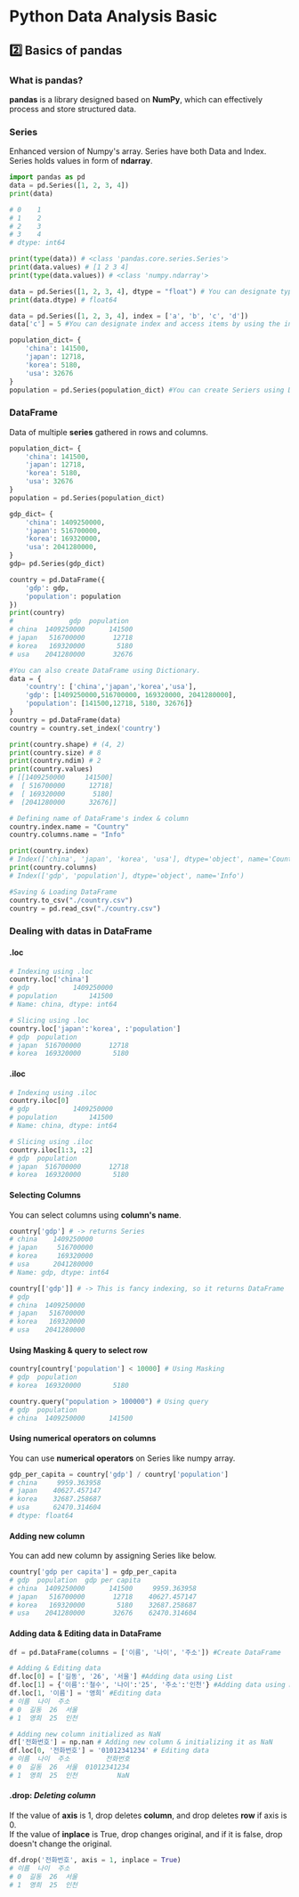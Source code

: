 # Python Data Analysis Basic

## 2️⃣ Basics of pandas

### What is pandas?
**pandas** is a library designed based on **NumPy**, which can effectively process and store structured data.

### Series
Enhanced version of Numpy's array. Series have both Data and Index.   
Series holds values in form of **ndarray**.

```python
import pandas as pd
data = pd.Series([1, 2, 3, 4])
print(data)

# 0    1
# 1    2
# 2    3
# 3    4
# dtype: int64

print(type(data)) # <class 'pandas.core.series.Series'>
print(data.values) # [1 2 3 4]
print(type(data.values)) # <class 'numpy.ndarray'>

data = pd.Series([1, 2, 3, 4], dtype = "float") # You can designate type of Series using "dtype" parameter
print(data.dtype) # float64

data = pd.Series([1, 2, 3, 4], index = ['a', 'b', 'c', 'd'])
data['c'] = 5 #You can designate index and access items by using the index

population_dict= {
    'china': 141500,
    'japan': 12718,
    'korea': 5180,
    'usa': 32676
}
population = pd.Series(population_dict) #You can create Seriers using Dictionary
```

### DataFrame

Data of multiple **series** gathered in rows and columns.

```python
population_dict= {
    'china': 141500,
    'japan': 12718,
    'korea': 5180,
    'usa': 32676
}
population = pd.Series(population_dict)

gdp_dict= {
    'china': 1409250000,
    'japan': 516700000,
    'korea': 169320000,
    'usa': 2041280000,
}
gdp= pd.Series(gdp_dict)

country = pd.DataFrame({
    'gdp': gdp,
    'population': population
})
print(country)
#              gdp  population
# china  1409250000      141500
# japan   516700000       12718
# korea   169320000        5180
# usa    2041280000       32676

#You can also create DataFrame using Dictionary.
data = {
    'country': ['china','japan','korea','usa'],
    'gdp': [1409250000,516700000, 169320000, 2041280000],
    'population': [141500,12718, 5180, 32676]}
}
country = pd.DataFrame(data)
country = country.set_index('country')

print(country.shape) # (4, 2)
print(country.size) # 8
print(country.ndim) # 2
print(country.values) 
# [[1409250000     141500]
#  [ 516700000      12718]
#  [ 169320000       5180]
#  [2041280000      32676]]

# Defining name of DataFrame's index & column
country.index.name = "Country"
country.columns.name = "Info"

print(country.index)
# Index(['china', 'japan', 'korea', 'usa'], dtype='object', name='Country’)
print(country.columns)
# Index(['gdp', 'population'], dtype='object', name='Info')

#Saving & Loading DataFrame
country.to_csv("./country.csv")
country = pd.read_csv("./country.csv")
```

### Dealing with datas in DataFrame

#### .loc
```python
# Indexing using .loc
country.loc['china']
# gdp           1409250000
# population        141500
# Name: china, dtype: int64

# Slicing using .loc
country.loc['japan':'korea', :'population']
# gdp  population
# japan  516700000       12718
# korea  169320000        5180
```

#### .iloc
```python
# Indexing using .iloc
country.iloc[0]
# gdp           1409250000
# population        141500
# Name: china, dtype: int64

# Slicing using .iloc
country.iloc[1:3, :2]
# gdp  population
# japan  516700000       12718
# korea  169320000        5180
```

#### Selecting Columns   

You can select columns using **column's name**.
```python
country['gdp'] # -> returns Series
# china    1409250000
# japan     516700000
# korea     169320000
# usa      2041280000
# Name: gdp, dtype: int64

country[['gdp']] # -> This is fancy indexing, so it returns DataFrame
# gdp
# china  1409250000
# japan   516700000
# korea   169320000
# usa    2041280000
```

#### Using **Masking** & **query** to select row
```python
country[country['population'] < 10000] # Using Masking
# gdp  population
# korea  169320000        5180

country.query("population > 100000") # Using query
# gdp  population
# china  1409250000      141500
```
#### Using **numerical operators** on columns   

You can use **numerical operators** on Series like numpy array.
```python
gdp_per_capita = country['gdp'] / country['population']
# china     9959.363958
# japan    40627.457147
# korea    32687.258687
# usa      62470.314604
# dtype: float64
```

#### Adding new column   

You can add new column by assigning Series like below.
```python
country['gdp per capita'] = gdp_per_capita
# gdp  population  gdp per capita
# china  1409250000      141500     9959.363958
# japan   516700000       12718    40627.457147
# korea   169320000        5180    32687.258687
# usa    2041280000       32676    62470.314604
```

#### Adding data & Editing data in DataFrame

```python
df = pd.DataFrame(columns = ['이름', '나이', '주소']) #Create DataFrame

# Adding & Editing data
df.loc[0] = ['길동', '26', '서울'] #Adding data using List
df.loc[1] = {'이름':'철수', '나이':'25', '주소':'인천'} #Adding data using Dictionary
df.loc[1, '이름'] = '영희' #Editing data
# 이름  나이  주소
# 0  길동  26  서울
# 1  영희  25  인천

# Adding new column initialized as NaN
df['전화번호'] = np.nan # Adding new column & initializing it as NaN
df.loc[0, '전화번호'] = '01012341234' # Editing data
# 이름  나이  주소         전화번호
# 0  길동  26  서울  01012341234
# 1  영희  25  인천          NaN
```

#### .drop: *Deleting column*

If the value of **axis** is 1, drop deletes **column**, and drop deletes **row** if axis is 0.   
If the value of **inplace** is True, drop changes original, and if it is false, drop doesn't change the original.
```python
df.drop('전화번호', axis = 1, inplace = True)
# 이름  나이  주소
# 0  길동  26  서울
# 1  영희  25  인천
```
